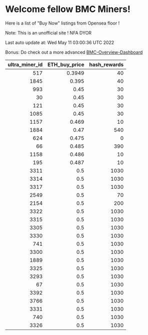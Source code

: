 # Welcome fellow BMC Miners!
Here is a list of "Buy Now" listings from Opensea floor !

Note: This is an unofficial site ! NFA DYOR

Last auto update at: Wed May 11 03:00:36 UTC 2022

Bonus: Do check out a more advanced [BMC-Overview-Dashboard](https://dune.com/defifunk/BMC-Overview-Dashboard)


|   ultra_miner_id |   ETH_buy_price |   hash_rewards |
|-----------------:|----------------:|---------------:|
|              517 |          0.3949 |             40 |
|             1845 |          0.395  |             40 |
|              993 |          0.45   |             30 |
|               30 |          0.45   |             30 |
|              121 |          0.45   |             30 |
|             1085 |          0.45   |             30 |
|             1157 |          0.469  |             10 |
|             1884 |          0.47   |            540 |
|              624 |          0.475  |              0 |
|               66 |          0.485  |            390 |
|             1158 |          0.486  |             10 |
|              195 |          0.487  |             10 |
|             3311 |          0.5    |           1030 |
|             3314 |          0.5    |           1030 |
|             3317 |          0.5    |           1030 |
|             2549 |          0.5    |             70 |
|             2154 |          0.5    |            200 |
|             3322 |          0.5    |           1030 |
|             3315 |          0.5    |           1030 |
|             3305 |          0.5    |           1030 |
|             3330 |          0.5    |           1030 |
|              741 |          0.5    |           1030 |
|             3300 |          0.5    |           1030 |
|             1889 |          0.5    |           1030 |
|             3325 |          0.5    |           1030 |
|             3293 |          0.5    |           1030 |
|               67 |          0.5    |           1030 |
|             3392 |          0.5    |           1030 |
|             3766 |          0.5    |           1030 |
|             3331 |          0.5    |           1030 |
|              740 |          0.5    |           1030 |
|             3326 |          0.5    |           1030 |